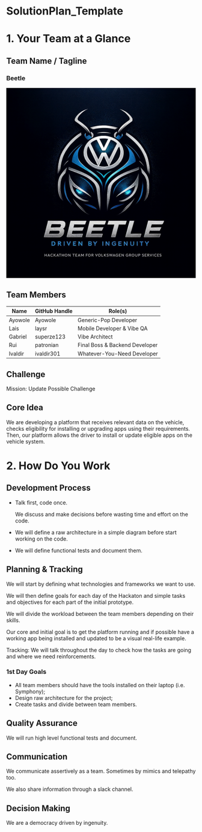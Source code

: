 # SolutionPlan_Template
# 1. Your Team at a Glance

## Team Name / Tagline  

### Beetle

![Beetle team logo](./docs/img/team-logo.png "Beetle Team")

## Team Members  
| Name  | GitHub Handle | Role(s)                        |
|-------|---------------|--------------------------------|
|Ayowole| Ayowole	    | Generic-Pop Developer          |
|Lais   | laysr         | Mobile Developer & Vibe QA     |
|Gabriel| superze123    | Vibe Architect                 |
|Rui	| patronian     | Final Boss & Backend Developer |
|Ivaldir| ivaldir301    | Whatever-You-Need Developer    |


## Challenge  
Mission: Update Possible Challenge

## Core Idea  

We are developing a platform that receives relevant data on the vehicle, checks eligibility for installing or upgrading apps using their requirements. Then, our platform allows the driver to install or update eligible apps on the vehicle system.

# 2. How Do You Work

## Development Process  

- Talk first, code once.

    We discuss and make decisions before wasting time and effort on the code.

- We will define a raw architecture in a simple diagram before start working on the code.

- We will define functional tests and document them.


## Planning & Tracking  

We will start by defining what technologies and frameworks we want to use.

We will then define goals for each day of the Hackaton and simple tasks and objectives for each part of the initial prototype.

We will divide the workload between the team members depending on their skills.

Our core and initial goal is to get the platform running and if possible have a working app being installed and updated to be a visual real-life example.

Tracking: We will talk throughout the day to check how the tasks are going and where we need reinforcements.

### 1st Day Goals
- All team members should have the tools installed on their laptop (i.e. Symphony);
- Design raw architecture for the project;
- Create tasks and divide between team members.

## Quality Assurance  

We will run high level functional tests and document.

## Communication  

We communicate assertively as a team. Sometimes by mimics and telepathy too.

We also share information through a slack channel.

## Decision Making  

We are a democracy driven by ingenuity.
